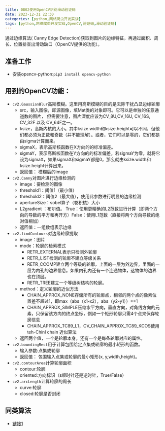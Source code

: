 ```yaml
---
title: 0802使用OpenCV识别滑动验证码
date: 2023-12-31 22:30
categories: [python,网络爬虫开发实战]
tags: [python,网络爬虫开发实战,OpenCV,验证码,滑动验证码] 
---
```


通过边缘算法( Canny Edge Detection)获取到图片的边缘特征，再通过面积、周长、位置排查出滑动缺口（OpenCV提供的功能）。

## 准备工作
- 安装opencv-python:`pip3 install opencv-python`

## 用到的OpenCV功能：
- `cv2.GaussianBlur`高斯模糊。这里用高斯模糊的目的是去除干扰凸显边缘轮廓
    - src，输入图像，即源图像，填Mat类的对象即可。它可以是单独的任意通道数的图片， 但需要注意，图片深度应该为CV_8U,CV_16U, CV_16S, CV_32F 以及 CV_64F之一。
    - ksize，高斯内核的大小。其中ksize.width和ksize.height可以不同，但他们都必须为正数和奇数（并不能理解）。或者，它们可以是零的，它们都是由sigma计算而来。
    - sigmaX，表示高斯核函数在X方向的的标准偏差。
    - sigmaY，表示高斯核函数在Y方向的的标准偏差。若sigmaY为零，就将它设为sigmaX，如果sigmaX和sigmaY都是0，那么就由ksize.width和ksize.height计算出来。
   - 返回值： 模糊后的image
- `cv2.Canny`对图片进行边缘检测的
    - image：要检测的图像
    - threshold1：阈值1（最小值）
    - threshold2：阈值2（最大值），使用此参数进行明显的边缘检测
    - apertureSize：sobel算子（卷积核）大小
    - L2gradient ：布尔值。 True：使用更精确的L2范数进行计算（即两个方向的导数的平方和再开方）False：使用L1范数（直接将两个方向导数的绝对值相加）
    - 返回值：一组数组表示边缘
- `cv2.findContours`对边缘轮廓提取
    - image：图片
    - mode：轮廓的检索模式
        - RETR_EXTERNAL表示只检测外轮廓
        - RETR_LIST检测的轮廓不建立等级关系
        - RETR_CCOMP建立两个等级的轮廓，上面的一层为外边界，里面的一层为内孔的边界信息。如果内孔内还有一个连通物体，这物体的边界也在顶层。
        - RETR_TREE建立一个等级树结构的轮廓。
    - method：定义轮廓的近似方法
        - CHAIN_APPROX_NONE存储所有的轮廓点，相邻的两个点的像素位置差不超过1，即max（abs（x1-x2），abs（y2-y1））==1
        - CHAIN_APPROX_SIMPLE压缩水平方向，垂直方向，对角线方向的元素，只保留该方向的终点坐标，例如一个矩形轮廓只需4个点来保存轮廓信息
        - CHAIN_APPROX_TC89_L1，CV_CHAIN_APPROX_TC89_KCOS使用teh-Chinl chain 近似算法
    - 返回两个值，一个是轮廓本身，还有一个是每条轮廓对应的属性。
- `cv2.boundingRect`用于计算包围给定点集或轮廓的最小矩形的函数。
    - 输入参数:点集或轮廓
    - 返回值： 包围输入点集或轮廓的最小矩形(x, y,width,height)。
- `cv2.contourArea`计算轮廓面积
    - contour:轮廓
    - oriented:方向标识（s顺时针还是逆时针，True/False）
- `cv2.arcLength`计算轮廓的周长
    - curve:轮廓
    - closed:轮廓是否封闭
## 同类算法
- [链接1](https://github.com/sml2h3/ddddocr/blob/master/ddddocr/__init__.py#L2656C9-L2656C20)

